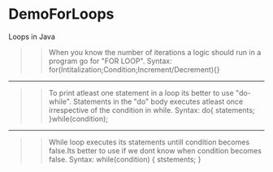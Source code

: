 # DemoForLoops
Loops in Java
>> When you know the number of iterations a logic should run in a program go for "FOR LOOP".
>> Syntax: for(Intitalization;Condition;Increment/Decrement){}

*******************************************************************************************************************************************************************************
>> To print atleast one statement in a loop its better to use "do-while". Statements in the "do" body executes atleast once irrespective of the condition in while.
>> Syntax: do{
  statements;
}while(condition);

*******************************************************************************************************************************************************************************
>> While loop executes its statements untill condition becomes false.Its better to use if we dont know when condition becomes false.
>> Syntax: while(condition)
 {
ststements;
}

